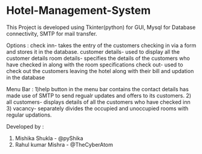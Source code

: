 # Hotel-Management-System
This Project is developed using Tkinter(python) for GUI, Mysql for Database connectivity, SMTP for mail transfer.

Options : 
check inn- takes the entry of the customers checking in via a form and stores it in the database.
customer details- used to display all the customer details
room details-  specifies the details of the customers who have checked in along with the room specifications
check out- used to check out the customers leaving the hotel along with their bill and updation in the database

Menu Bar :
1)help button in the menu bar contains the contact details has made use of SMTP to send regualr updates and offers to its customers.
2) all customers- displays details of all the customers who have checked inn
3) vacancy-  separately divides the occupied and unoccupied rooms with regular updations.

Developed by : 
1) Mishika Shukla - @pyShika
2) Rahul kumar Mishra - @TheCyberAtom
